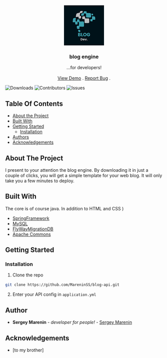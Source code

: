 <br/>
<p align="center">
  <a href="https://github.com/MareninSS/blog-api">
    <img src="images/blogo.png" alt="Logo" width="128" height="128">
  </a>

  <h3 align="center">blog engine</h3>

  <p align="center">
    ...for developers!
    <br/>
    <br/>
    <a href="https://blog-marenin.herokuapp.com">View Demo</a>
    .
    <a href="https://github.com/MareninSS/blog-api/issues">Report Bug</a>
    .
  </p>
</p>

![Downloads](https://img.shields.io/github/downloads/MareninSS/blog-api/total) ![Contributors](https://img.shields.io/github/contributors/MareninSS/blog-api?color=dark-green) ![Issues](https://img.shields.io/github/issues/MareninSS/blog-api) 

## Table Of Contents

* [About the Project](#about-the-project)
* [Built With](#built-with)
* [Getting Started](#getting-started)
  * [Installation](#installation)
* [Authors](#authors)
* [Acknowledgements](#acknowledgements)

## About The Project

I present to your attention the blog engine.
By downloading it in just a couple of clicks, you will get a simple template for your web blog. It will only take you a few minutes to deploy.

## Built With

The core is of course java. In addition to HTML and CSS )

* [SpringFramework](spring.io)
* [MySQL](https://www.mysql.com/)
* [FlyWayMigrationDB](https://flywaydb.org/)
* [Apache Commons](https://commons.apache.org/)

## Getting Started


### Installation

1. Clone the repo

```sh
git clone https://github.com/MareninSS/blog-api.git
```
2. Enter your API config in `application.yml`


## Author

* **Sergey Marenin** - *developer for people!* - [Sergey Marenin](https://github.com/MareninSS) 

## Acknowledgements

* [to my brother]

